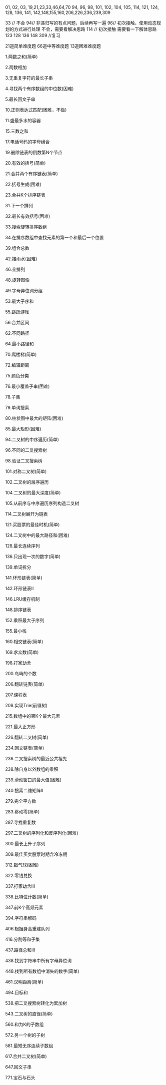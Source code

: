 01, 02, 03, 19,21,23,33,46,64,70
94, 96, 98, 101, 102, 104, 105,
114, 121, 124, 128, 136, 141,
142,148,155,160,206,226,236,239,309

33 // 不会
94// 非递归写的有点问题，后续再写一遍
96// 初次接触，使用动态规划的方式进行处理 不会，需要看解决思路
114 // 初次接触 需要看一下解体思路
123
128
136
148
309 //复习

21道简单难度题
66道中等难度题
13道困难难度题

1.两数之和(简单)

2.两数相加

3.无重复字符的最长子串

4.寻找两个有序数组的中位数(困难)

5.最长回文子串

10.正则表达式匹配(困难，不做)

11.盛最多水的容器

15.三数之和

17.电话号码的字母组合

19.删除链表的倒数第N个节点

20.有效的括号(简单)

21.合并两个有序链表(简单)

22.括号生成(困难)

23.合并K个排序链表

31.下一个排列

32.最长有效括号(困难)

33.搜索旋转排序数组

34.在排序数组中查找元素的第一个和最后一个位置

39.组合总数

42.接雨水(困难)

46.全排列

48.旋转图像

49.字母异位词分组

53.最大子序和

55.跳跃游戏

56.合并区间

62.不同路径

64.最小路径和

70.爬楼梯(简单)

72.编辑距离

75.颜色分类

76.最小覆盖子串(困难)

78.子集

79.单词搜索

80.柱状图中最大的矩阵(困难)

85.最大矩形(困难)

94.二叉树的中序遍历(简单)

96.不同的二叉搜索树

98.验证二叉搜索树

101.对称二叉树(简单)

102.二叉树的层序遍历

104.二叉树的最大深度(简单)

105.从前序与中序遍历序列构造二叉树

114.二叉树展开为链表

121.买股票的最佳时机(简单)

124.二叉树中的最大路径和(困难)

128.最长连续序列

136.只出现一次的数字(简单)

139.单词拆分

141.环形链表(简单)

142.环形链表Ⅱ

146.LRU缓存机制

148.排序链表

152.乘积最大子序列

155.最小栈

160.相交链表(简单)

169.求众数(简单)

198.打家劫舍

200.岛屿的个数

206.翻转链表(简单)

207.课程表

208.实现Trie(前缀树)

215.数组中的第K个最大元素

221.最大正方形

226.翻转二叉树(简单)

234.回文链表(简单)

236.二叉搜索树的最近公共祖先

238.除自身以外数组的乘积

239.滑动窗口的最大值(困难)

240.搜索二维矩阵Ⅱ

279.完全平方数

283.移动零(简单)

287.寻找重复数

297.二叉树的序列化和反序列化(困难)

300.最长上升子序列

309.最佳买卖股票时期含冷冻期

312.戳气球(困难)

322.零钱兑换

337.打家劫舍Ⅲ

338.比特位计数(简单)

347.前K个高频元素

394.字符串解码

406.根据身高重建队列

416.分割等和子集

437.路径总和Ⅲ

438.找到字符串中所有字母异位词

448.找到所有数组中消失的数字(简单)

461.汉明距离(简单)

494.目标和

538.把二叉搜索树转化为累加树

543.二叉树的直径(简单)

560.和为K的子数组

572.另一个树的子树

581.最短无序连续子数组

617.合并二叉树(简单)

647.回文子串

771.宝石与石头